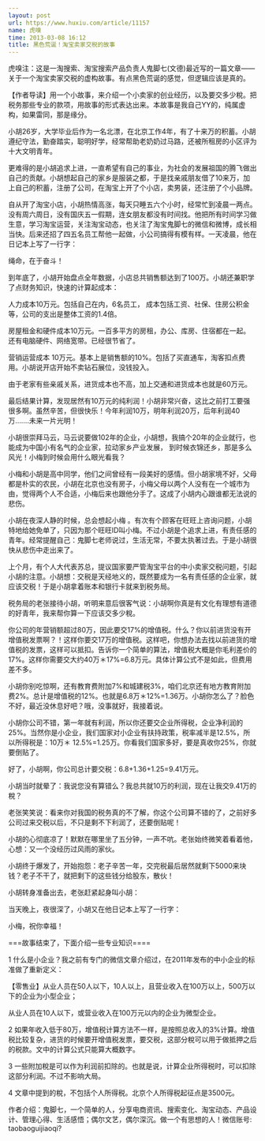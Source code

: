 ```yaml
---
layout: post
url: https://www.huxiu.com/article/11157
name: 虎嗅
time: 2013-03-08 16:12
title: 黑色荒诞！淘宝卖家交税的故事
---
```

虎嗅注：这是一淘搜索、淘宝搜索产品负责人鬼脚七(文德)最近写的一篇文章——关于一个淘宝卖家交税的虚构故事。有点黑色荒诞的感觉，但逻辑应该是真的。

【作者导读】用一个小故事，来介绍一个小卖家的创业经历，以及要交多少稅。把税务那些专业的款项，用故事的形式表达出来。本故事是我自己YY的，纯属虚构，如果雷同，那是缘分。

小胡26岁，大学毕业后作为一名北漂，在北京工作4年，有了十来万的积蓄。小胡遵纪守法，勤奋踏实，聪明好学，经常帮助老奶奶过马路，还被所租房的小区评为十大文明青年。

更难得的是小胡追求上进，一直希望有自己的事业，为社会的发展祖国的腾飞做出自己的贡献。小胡想起自己的家乡是服装之都，于是找亲戚朋友借了10来万，加上自己的积蓄，注册了公司，在淘宝上开了个小店，卖男装，还注册了个小品牌。

自从开了淘宝小店，小胡热情高涨，每天只睡五六个小时，经常忙到凌晨一两点。没有周六周日，没有国庆五一假期，连女朋友都没有时间找。他把所有时间学习做生意，学习淘宝运营，关注淘宝动态，也关注了淘宝鬼脚七的微信和微博，成长相当快。后来还招了四五名员工帮他一起做，小公司搞得有模有样。一天凌晨，他在日记本上写了一行字：

绳命，在于奋斗！

到年底了，小胡开始盘点全年数据，小店总共销售额达到了100万。小胡还兼职学了点财务知识，快速的计算起成本：

人力成本10万元。包括自己在内，6名员工， 成本包括工资、社保、住房公积金等，公司的支出是整体工资的1.4倍。

房屋租金和硬件成本10万元。一百多平方的房租，办公、库房、住宿都在一起。还有电脑硬件、网络宽带。已经很节省了。

营销运营成本 10万元。基本上是销售额的10%。包括了买直通车，淘客扣点费用。小胡说开店开始不卖钻石展位，没钱投入。

由于老家有些亲戚关系，进货成本也不高，加上交通和进货成本也就是60万元。

最后结果计算，发现居然有10万元的纯利润！小胡非常兴奋，这比之前打工要强很多啊。虽然辛苦，但很快乐！今年利润10万，明年利润20万，后年利润40万…….未来一片光明！

小胡很崇拜马云，马云说要做102年的企业，小胡想，我搞个20年的企业就行，也能成为中国小有名气的企业家，拉动家乡产业发展， 到时候衣锦还乡，那是多么风光！小梅到时候会用什么眼光看我？

小梅和小胡是高中同学，他们之间曾经有一段美好的感情。但小胡家境不好，父母都是朴实的农民，小胡在北京也没有房子，小梅父母以两个人没有在一个城市为由，觉得两个人不合适，小梅后来也跟他分手了。这成了小胡内心跟谁都无法说的悲伤。

小胡在夜深人静的时候，总会想起小梅 。有次有个顾客在旺旺上咨询问题，小胡特地给她免单了，只因为那个旺旺ID叫小梅。不过小胡是个追求上进，有责任感的青年。经常提醒自己：鬼脚七老师说过，生活无常，不要太执著过去。于是小胡很快从悲伤中走出来了。

上个月，有个人大代表苏总，提议国家要严管淘宝平台的中小卖家交税问题，引起小胡的注意。小胡想：交税是天经地义的，既然要成为一名有责任感的企业家，就应该交税！于是小胡拿着账本和银行卡就来到税务局。

税务局的老张接待小胡，听明来意后很客气说：小胡啊你真是有文化有理想有道德的好青年，我来帮你算一下应该交多少稅。

你公司的年营销额超过80万，因此要交17%的增值税。什么？你以前进货没有开增值税发票啊？！这样你要交17万的增值税。这样吧，你想办法去找以前进货的增值税的发票，这样可以抵扣。告诉你一个简单的算法，增值税大概是你毛利差价的17%。这样你需要交大约40万＊17%=6.8万元。具体计算公式不是如此，但费用差不多。

小胡你别吃惊啊，还有教育费附加7%和城建税3%，咱们北京还有地方教育附加费2%。总计是增值税的12%。也就是6.8万＊12%=1.36万。小胡你怎么了？脸色不好，最近没休息好吧？哦，没事就好，我接着说。

小胡你公司不错，第一年就有利润，所以你还要交企业所得税，企业净利润的25%。当然你是小企业，我们国家对小企业有扶持政策，税率减半是12.5%，所以所得税是：10万＊ 12.5%=1.25万。你看我们国家多好，要是真收你25%，你就要倒贴了。

好了，小胡啊，你公司总计要交税：6.8+1.36+1.25=9.41万元。

小胡当时就晕了：我说您没有算错么？我总共就10万的利润，现在让我交9.41万的稅？

老张笑笑说：看来你对我国的税务真的不了解，你这个公司算不错的了，之前好多公司过来交税以后，不只是剩不下利润了，还要倒贴呢！

小胡的心彻底凉了！默默在哪里坐了五分钟，一声不吭。老张始终微笑着看着他，心想：又一个没经历过风雨的家伙。

小胡终于爆发了，开始抱怨：老子辛苦一年，交完税最后居然就剩下5000来块钱？老子不干了，就把剩下的这些钱分给股东，散伙！

小胡转身准备出去，老张赶紧起身叫小胡：

当天晚上，夜很深了，小胡又在他日记本上写了一行字：

小梅，祝你幸福！

===故事结束了，下面介绍一些专业知识====

1 什么是小企业？我之前有专门的微信文章介绍过，在2011年发布的中小企业的标准做了重新定义：

【零售业】从业人员在50人以下，10人以上，且营业收入在100万以上，500万以下的企业为小型企业；

从业人员在10人以下，或营业收入在100万元以内的企业为微型企业。

2 如果年收入低于80万，增值税计算方法不一样，是按照总收入的3%计算。增值税比较复杂，进货的时候要开增值税发票，要交税，这部分稅可以用于做抵押之后的税款。文中的计算公式只能算大概数字。

3 一些附加稅是可以作为利润前扣除的。也就是说，计算企业所得税时，可以扣除这部分利润。不过不影响大局。

4 文章中提到的稅，不包括个人所得税。北京个人所得税起征点是3500元。

作者介绍：鬼脚七，一个简单的人，分享电商资讯、搜索变化、淘宝动态、产品设计、管理心得、生活感悟；偶尔文艺，偶尔深沉。做一个有思想的人！微信账号: taobaoguijiaoqi?

